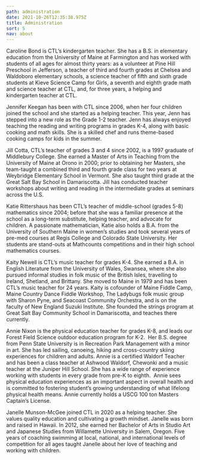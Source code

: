 ```yaml
---
path: administration
date: 2021-10-26T12:35:38.975Z
title: Administration
sort: 5
nav: about
---
```

Caroline Bond is CTL’s kindergarten teacher. She has a B.S. in elementary education from the University of Maine at Farmington and has worked with students of all ages for almost thirty years: as a volunteer at Pine Hill Preschool in Jefferson, a teacher of third and fourth grades at Chelsea and Waldoboro elementary schools, a science teacher of fifth and sixth grade students at Kieve Science Camp for Girls, a seventh and eighth grade math and science teacher at CTL, and, for three years, a helping and kindergarten teacher at CTL. 

Jennifer Keegan has been with CTL since 2006, when her four children joined the school and she started as a helping teacher. This year, Jenn has stepped into a new role as the Grade 1-2 teacher. Jenn has always enjoyed teaching the reading and writing programs in grades K-4, along with basic cooking and math skills. She is a skilled chef and runs theme-based cooking camps for kids in the summer.

Jill Cotta, CTL’s teacher of grades 3 and 4 since 2002, is a 1997 graduate of Middlebury College. She earned a Master of Arts in Teaching from the University of Maine at Orono in 2000; prior to obtaining her Masters, she team-taught a combined third and fourth grade class for two years at Weybridge Elementary School in Vermont. She also taught third grade at the Great Salt Bay School in Damariscotta. Jill has conducted teacher workshops about writing and reading in the intermediate grades at seminars across the U.S.

Katie Rittershaus has been CTL’s teacher of middle-school (grades 5-8) mathematics since 2004; before that she was a familiar presence at the school as a long-term substitute, helping teacher, and advocate for children. A passionate mathematician, Katie also holds a B.A. from the University of Southern Maine in women’s studies and took several years of pre-med courses at Regis College and Colorado State University. Her students are stand-outs at Mathcounts competitions and in their high school mathematics courses.

Kaity Newell is CTL’s music teacher for grades K-4. She earned a B.A. in English Literature from the University of Wales, Swansea, where she also pursued informal studies in folk music of the British Isles, travelling to Ireland, Shetland, and Brittany. She moved to Maine in 1979 and has been CTL’s music teacher for 24 years. Kaity is cofounder of Maine Fiddle Camp, Maine Country Dance Fiddle Workshop, The Ladybugs folk music group with Sharon Pyne, and Seacoast Community Orchestra, and is on the faculty of New England Suzuki Institute. She founded the strings program at Great Salt Bay Community School in Damariscotta, and teaches there currently.

[](http://c-t-l.org/faculty/kaity/)Annie Nixon is the physical education teacher for grades K-8, and leads our Forest Field Science outdoor education program for K-2.  Her B.S. degree from Penn State University is in Recreation Park Management with a minor in art. She has led sailing, canoeing, hiking and cross-country skiing experiences for children and adults. Annie is a certified Waldorf Teacher and has been a class teacher at Ashwood Waldorf, Chewonki and a music teacher at the Juniper Hill School. She has a wide range of experience working with students in every grade from pre-K to eighth.  Annie sees physical education experiences as an important aspect in overall health and is committed to fostering student’s growing understanding of what lifelong physical health means. Annie currently holds a USCG 100 ton Masters Captain’s License.

Janelle Munson-McGee joined CTL in 2020 as a helping teacher. She values quality education and cultivating a growth mindset. Janelle was born and raised in Hawaii. In 2012, she earned her Bachelor of Arts in Studio Art and Japanese Studies from Willamette University in Salem, Oregon. Five years of coaching swimming at local, national, and international levels of competition for all ages taught Janelle about her love of teaching and working with children.